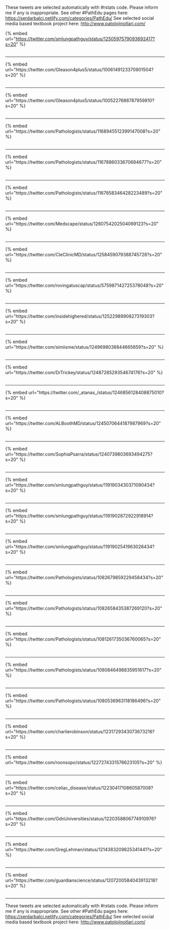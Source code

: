

These tweets are selected automatically with #rstats code. Please inform me if any is inappropriate.
See other #PathEdu pages here: https://serdarbalci.netlify.com/categories/PathEdu/ 
See selected social media based textbook project here: http://www.patolojinotlari.com/

{% embed url="https://twitter.com/smlungpathguy/status/1250597579093692417?s=20" %}<br>
<br>
<hr>
{% embed url="https://twitter.com/Gleason4plus5/status/1006149123370901504?s=20" %}<br>
<br>
<hr>
{% embed url="https://twitter.com/Gleason4plus5/status/1005227688787959810?s=20" %}<br>
<br>
<hr>
{% embed url="https://twitter.com/Pathologists/status/1168945512399147008?s=20" %}<br>
<br>
<hr>
{% embed url="https://twitter.com/Pathologists/status/1167886033670684677?s=20" %}<br>
<br>
<hr>
{% embed url="https://twitter.com/Pathologists/status/1167858346428223489?s=20" %}<br>
<br>
<hr>
{% embed url="https://twitter.com/Medscape/status/1260754202504069123?s=20" %}<br>
<br>
<hr>
{% embed url="https://twitter.com/CleClinicMD/status/1258459079388745728?s=20" %}<br>
<br>
<hr>
{% embed url="https://twitter.com/rovingatuscap/status/575987142725378048?s=20" %}<br>
<br>
<hr>
{% embed url="https://twitter.com/insidehighered/status/1252298990827319303?s=20" %}<br>
<br>
<hr>
{% embed url="https://twitter.com/simiisme/status/1249698038844665859?s=20" %}<br>
<br>
<hr>
{% embed url="https://twitter.com/DrTrickey/status/1248728529354674176?s=20" %}<br>
<br>
<hr>
{% embed url="https://twitter.com/_atanas_/status/1246856128408875010?s=20" %}<br>
<br>
<hr>
{% embed url="https://twitter.com/ALBoothMD/status/1245070644187987969?s=20" %}<br>
<br>
<hr>
{% embed url="https://twitter.com/SophiaPsarra/status/1240739803693494275?s=20" %}<br>
<br>
<hr>
{% embed url="https://twitter.com/smlungpathguy/status/1191903430371090434?s=20" %}<br>
<br>
<hr>
{% embed url="https://twitter.com/smlungpathguy/status/1191902872922918914?s=20" %}<br>
<br>
<hr>
{% embed url="https://twitter.com/smlungpathguy/status/1191902541963026434?s=20" %}<br>
<br>
<hr>
{% embed url="https://twitter.com/Pathologists/status/1082679859229458434?s=20" %}<br>
<br>
<hr>
{% embed url="https://twitter.com/Pathologists/status/1082658435387269120?s=20" %}<br>
<br>
<hr>
{% embed url="https://twitter.com/Pathologists/status/1081261735036760065?s=20" %}<br>
<br>
<hr>
{% embed url="https://twitter.com/Pathologists/status/1080846498835951617?s=20" %}<br>
<br>
<hr>
{% embed url="https://twitter.com/Pathologists/status/1080536963118186496?s=20" %}<br>
<br>
<hr>
{% embed url="https://twitter.com/charlierobinson/status/1231729343073673216?s=20" %}<br>
<br>
<hr>
{% embed url="https://twitter.com/roonsopo/status/1227274331576623105?s=20" %}<br>
<br>
<hr>
{% embed url="https://twitter.com/celiac_disease/status/1223041710860587008?s=20" %}<br>
<br>
<hr>
{% embed url="https://twitter.com/GdnUniversities/status/1220358806774910976?s=20" %}<br>
<br>
<hr>
{% embed url="https://twitter.com/GregLehman/status/1214383209825341441?s=20" %}<br>
<br>
<hr>
{% embed url="https://twitter.com/guardianscience/status/1207200584043913218?s=20" %}<br>
<br>
<hr>


These tweets are selected automatically with #rstats code. Please inform me if any is inappropriate.
See other #PathEdu pages here: https://serdarbalci.netlify.com/categories/PathEdu/ 
See selected social media based textbook project here: http://www.patolojinotlari.com/
